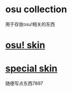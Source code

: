 # osu collection
 用于存放osu!相关的东西
# [osu! skin](osu!工具使用/osu!皮肤.md)
# [special skin](osu!工具使用/osu!好用的皮肤.md)

随便写点东西7897
